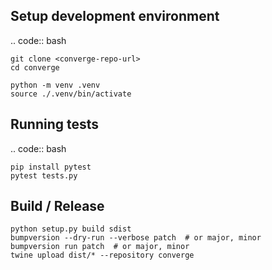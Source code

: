 ## Setup development environment

.. code:: bash

    git clone <converge-repo-url>
    cd converge

    python -m venv .venv
    source ./.venv/bin/activate

## Running tests

.. code:: bash

    pip install pytest
    pytest tests.py

## Build / Release

```
python setup.py build sdist
bumpversion --dry-run --verbose patch  # or major, minor
bumpversion run patch  # or major, minor
twine upload dist/* --repository converge
```

